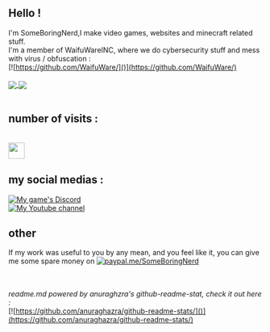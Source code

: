 ## Hello !
I'm SomeBoringNerd,I make video games, websites and minecraft related stuff.
<br>
I'm a member of WaifuWareINC, where we do cybersecurity stuff and mess with virus / obfuscation :<br>
[![https://github.com/WaifuWare/]()](https://github.com/WaifuWare/)<br>
<br>
<a href="https://github.com/anuraghazra/github-readme-stats">
  <img align="center" src="https://github-readme-stats.vercel.app/api?username=SomeBoringNerd&count_private=true&include_all_commits=true&theme=radical" />
</a>
<a href="https://github.com/anuraghazra/convoychat">
  <img align="center" src="https://github-readme-stats.vercel.app/api/top-langs/?username=SomeBoringNerd&layout=compact&theme=radical" />
</a>
<br><br>
## number of visits :
<br>
<img src="https://profile-counter.glitch.me/SomeBoringNerd/count.svg" height="32" />
<br>

## my social medias : 

[![My game's Discord]()](https://discord.gg/gtfJY7uKCN)<br>
[![My Youtube channel]()](https://www.youtube.com/channel/UCoQXdbuo7fGf12BTYCnJ1Eg)

## other
If my work was useful to you by any mean, and you feel like it, you can give me some spare money on 
[![paypal.me/SomeBoringNerd](https://ionicabizau.github.io/badges/paypal.svg)](https://www.paypal.me/SomeBoringNerd)

<br><br>
*readme.md powered by anuraghzra's github-readme-stat, check it out here :* <br>
[![https://github.com/anuraghazra/github-readme-stats/]()](https://github.com/anuraghazra/github-readme-stats/)
